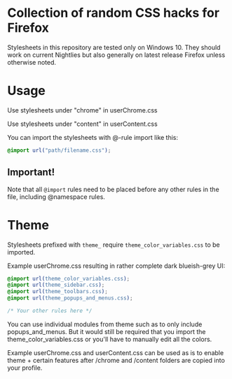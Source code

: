 # Collection of random CSS hacks for Firefox

Stylesheets in this repository are tested only on Windows 10. They should work on current Nightlies but also generally on latest release Firefox unless otherwise noted.

# Usage

Use stylesheets under "chrome" in userChrome.css

Use stylesheets under "content" in userContent.css

You can import the stylesheets with @-rule import like this:

```css
@import url("path/filename.css");
```

## Important!

Note that all `@import` rules need to be placed before any other rules in the file, including @namespace rules.

# Theme

Stylesheets prefixed with `theme_` require `theme_color_variables.css` to be imported.

Example userChrome.css resulting in rather complete dark blueish-grey UI:

```css
@import url(theme_color_variables.css);
@import url(theme_sidebar.css);
@import url(theme_toolbars.css);
@import url(theme_popups_and_menus.css);

/* Your other rules here */
```

You can use individual modules from theme such as to only include popups_and_menus. But it would still be required that you import the theme_color_variables.css or you'll have to manually edit all the colors.


Example userChrome.css and userContent.css can be used as is to enable theme + certain features after /chrome and /content folders are copied into your profile.